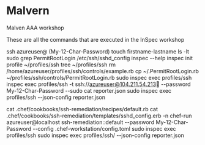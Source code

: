 # Malvern
Malven AAA workshop

These are all the commands that are executed in the InSpec workshop

ssh azureuser@<your ip> (My-12-Char-Password)
touch firstname-lastname
ls -lt
sudo grep PermitRootLogin /etc/ssh/sshd_config
inspec --help
inspec init profile ~/profiles/ssh
tree ~/profiles/ssh
rm /home/azureuser/profiles/ssh/controls/example.rb
cp ~/.PermitRootLogin.rb ~/profiles/ssh/controls/PermitRootLogin.rb
sudo inspec exec profiles/ssh
inspec exec profiles/ssh -t ssh://azureuser@104.211.54.213 --password My-12-Char-Password --sudo
cat reporter.json
sudo inspec exec profiles/ssh --json-config reporter.json

cat .chef/cookbooks/ssh-remediation/recipes/default.rb
cat .chef/cookbooks/ssh-remediation/templates/sshd_config.erb -n
chef-run azureuser@localhost ssh-remediation::default --password My-12-Char-Password --config .chef-workstation/config.toml
sudo inspec exec profiles/ssh
sudo inspec exec profiles/ssh/ --json-config reporter.json


